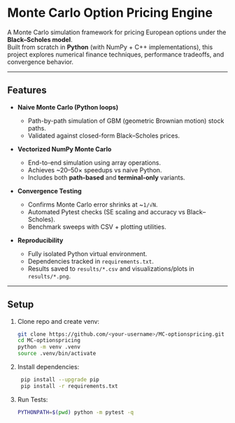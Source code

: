 # Monte Carlo Option Pricing Engine

A Monte Carlo simulation framework for pricing European options under the **Black–Scholes model**.  
Built from scratch in **Python** (with NumPy + C++ implementations), this project explores numerical finance techniques, performance tradeoffs, and convergence behavior.

---

## Features

- **Naive Monte Carlo (Python loops)**  
  - Path-by-path simulation of GBM (geometric Brownian motion) stock paths.  
  - Validated against closed-form Black–Scholes prices.  

- **Vectorized NumPy Monte Carlo**  
  - End-to-end simulation using array operations.  
  - Achieves ~20–50× speedups vs naive Python.  
  - Includes both **path-based** and **terminal-only** variants.

- **Convergence Testing**  
  - Confirms Monte Carlo error shrinks at ~`1/√N`.  
  - Automated Pytest checks (SE scaling and accuracy vs Black–Scholes).  
  - Benchmark sweeps with CSV + plotting utilities.

- **Reproducibility**  
  - Fully isolated Python virtual environment.  
  - Dependencies tracked in `requirements.txt`.  
  - Results saved to `results/*.csv` and visualizations/plots in `results/*.png`.

---
## Setup

1. Clone repo and create venv:
   ```bash
   git clone https://github.com/<your-username>/MC-optionspricing.git
   cd MC-optionspricing
   python -m venv .venv
   source .venv/bin/activate

2. Install dependencies:
   ```bash
    pip install --upgrade pip
    pip install -r requirements.txt
3. Run Tests:
   ```bash
   PYTHONPATH=$(pwd) python -m pytest -q
